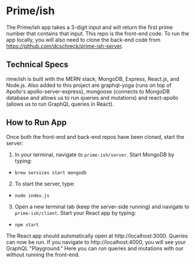 # Prime/ish

The Prime/ish app takes a 3-digit input and will return the first prime number that contains that input. This repo is the front-end code. To run the app locally, you will also need to clone the back-end code from https://github.com/dcschreck/prime-ish-server.

## Technical Specs

rime/ish is built with the MERN stack; MongoDB, Express, React.js, and Node.js. Also added to this project are graphql-yoga (runs on top of Apollo's apollo-server-express), mongoose (connects to MongoDB database and allows us to run queries and mutations) and react-apollo (allows us to run GraphQL queries in React).

## How to Run App

Once both the front-end and back-end repos have been cloned, start the server:

1. In your terminal, navigate to `prime-ish/server`. Start MongoDB by typing:
  * `brew services start mongodb`

2. To start the server, type:
  * `node index.js`

3. Open a new terminal tab (keep the server-side running) and navigate to `prime-ish/client`. Start your React app by typing:
  * `npm start`

The React app should automatically open at http://localhost:3000. Queries can now be run. If you navigate to http://localhost:4000, you will see your GraphQL "Playground." Here you can run queries and mutations with our without running the front-end.  
